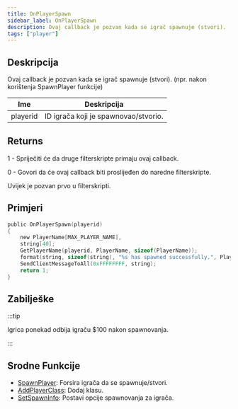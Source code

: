 ```yaml
---
title: OnPlayerSpawn
sidebar_label: OnPlayerSpawn
description: Ovaj callback je pozvan kada se igrač spawnuje (stvori).
tags: ["player"]
---
```


## Deskripcija

Ovaj callback je pozvan kada se igrač spawnuje (stvori). (npr. nakon korištenja SpawnPlayer funkcije)

| Ime      | Deskripcija                          |
| -------- | ------------------------------------ |
| playerid | ID igrača koji je spawnovao/stvorio. |

## Returns

1 - Spriječiti će da druge filterskripte primaju ovaj callback.

0 - Govori da će ovaj callback biti proslijeđen do naredne filterskripte.

Uvijek je pozvan prvo u filterskripti.

## Primjeri

```c
public OnPlayerSpawn(playerid)
{
    new PlayerName[MAX_PLAYER_NAME],
    string[40];
    GetPlayerName(playerid, PlayerName, sizeof(PlayerName));
    format(string, sizeof(string), "%s has spawned successfully.", PlayerName);
    SendClientMessageToAll(0xFFFFFFFF, string);
    return 1;
}
```

## Zabilješke

:::tip

Igrica ponekad odbija igraču \$100 nakon spawnovanja.

:::

## Srodne Funkcije

- [SpawnPlayer](../functions/SpawnPlayer): Forsira igrača da se spawnuje/stvori.
- [AddPlayerClass](../functions/AddPlayerClass): Dodaj klasu.
- [SetSpawnInfo](../functions/SetSpawnInfo): Postavi opcije spawnovanja za igrača.
